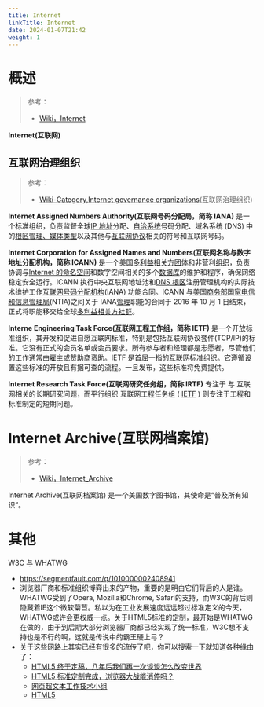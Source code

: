 ```yaml
---
title: Internet
linkTitle: Internet
date: 2024-01-07T21:42
weight: 1
---
```


# 概述

> 参考：
>
> - [Wiki，Internet](https://en.wikipedia.org/wiki/Internet)

**Internet(互联网)**

## 互联网治理组织

> 参考：
>
> - [Wiki-Category,Internet governance organizations](https://en.wikipedia.org/wiki/Category:Internet_governance_organizations)(互联网治理组织)

**Internet Assigned Numbers Authority(互联网号码分配局，简称 IANA)** 是一个标准组织，负责监督全球[IP 地址](https://en.wikipedia.org/wiki/IP_address)分配、[自治系统](<https://en.wikipedia.org/wiki/Autonomous_system_(Internet)>)号码分配、域名系统 (DNS) 中的[根区管理、](https://en.wikipedia.org/wiki/DNS_root_zone)[媒体类型](https://en.wikipedia.org/wiki/Internet_media_type)以及其他与[互联网协议](https://en.wikipedia.org/wiki/Internet_Protocol)相关的符号和互联网号码。

**Internet Corporation for Assigned Names and Numbers(互联网名称与数字地址分配机构，简称 ICANN)** 是一个美国[多利益相关方团体](https://en.wikipedia.org/wiki/Multistakeholder_governance)和非营利[组织](https://en.wikipedia.org/wiki/Nonprofit_organization)，负责协调与[Internet 的](https://en.wikipedia.org/wiki/Internet)[命名空间](https://en.wikipedia.org/wiki/Namespace)和数字空间相关的多个[数据库](https://en.wikipedia.org/wiki/Database)的维护和程序，确保网络稳定安全运行。ICANN 执行中央互联网地址池和[DNS 根区](https://en.wikipedia.org/wiki/DNS_root_zone)注册管理机构的实际技术维护工作[互联网号码分配机构](https://en.wikipedia.org/wiki/Internet_Assigned_Numbers_Authority)(IANA) 功能合同。ICANN 与[美国商务部](https://en.wikipedia.org/wiki/United_States_Department_of_Commerce)[国家电信和信息管理局](https://en.wikipedia.org/wiki/National_Telecommunications_and_Information_Administration)(NTIA)之间关于 IANA[管理](https://en.wikipedia.org/wiki/Stewardship)职能的合同于 2016 年 10 月 1 日结束，正式将职能移交给全球[多利益相关方社群](https://en.wikipedia.org/wiki/Multistakeholder_governance)。

**Interne Engineering Task Force(互联网工程工作组，简称 IETF)** 是一个开放标准组织，其开发和促进自愿互联网标准，特别是包括互联网协议套件(TCP/IP)的标准。它没有正式的会员名单或会员要求。所有参与者和经理都是志愿者，尽管他们的工作通常由雇主或赞助商资助。IETF 是首屈一指的互联网标准组织。它遵循设置这些标准的开放且有据可查的流程。一旦发布，这些标准将免费提供。

**Internet Research Task Force(互联网研究任务组，简称 IRTF)** 专注于 与 互联网相关的长期研究问题，而平行组织 互联网工程任务组 ( [IETF](https://ietf.org/) ) 则专注于工程和标准制定的短期问题。

# Internet Archive(互联网档案馆)

> 参考：
>
> - [Wiki，Internet_Archive](https://en.wikipedia.org/wiki/Internet_Archive)

Internet Archive(互联网档案馆) 是一个美国数字图书馆，其使命是“普及所有知识”。

# 其他

W3C 与 WHATWG

- https://segmentfault.com/q/1010000002408941
- 浏览器厂商和标准组织博弈出来的产物，重要的是明白它们背后的人是谁。WHATWG受到了Opera, Mozilla和Chrome, Safari的支持，而W3C的背后则隐藏着IE这个微软菊苣。私以为在工业发展速度远远超过标准定义的今天，WHATWG或许会更权威一点。关于HTML5标准的定制，最开始是WHATWG在做的，由于到后期大部分浏览器厂商都已经实现了统一标准，W3C想不支持也是不行的啊，这就是传说中的霸王硬上弓？
- 关于这些网路上其实已经有很多的流传了吧，你可以搜索一下就知道各种缘由了：
  - [HTML5 终于定稿，八年后我们再一次谈谈怎么改变世界](http://news.html5tricks.com/html5-finally-complete.html)
  - [HTML5 标准定制完成，浏览器大战能消停吗？](http://www.codeceo.com/article/html5-done-broswer-fighting.html)
  - [网页超文本工作技术小组](http://zh.wikipedia.org/wiki/%E7%B6%B2%E9%A0%81%E8%B6%85%E6%96%87%E6%9C%AC%E6%8A%80%E8%A1%93%E5%B7%A5%E4%BD%9C%E5%B0%8F%E7%B5%84)
  - [HTML5](http://zh.wikipedia.org/wiki/HTML5)